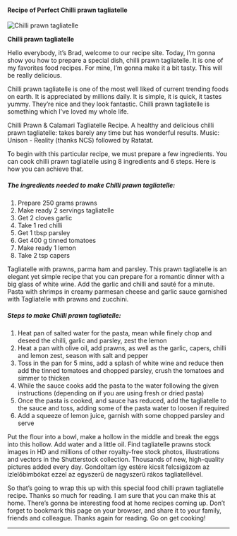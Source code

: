             

#### Recipe of Perfect Chilli prawn tagliatelle

![Chilli prawn tagliatelle](https://img-global.cpcdn.com/recipes/939657ab98ec820c/751x532cq70/chilli-prawn-tagliatelle-recipe-main-photo.jpg)

**Chilli prawn tagliatelle**

Hello everybody, it’s Brad, welcome to our recipe site. Today, I’m gonna show you how to prepare a special dish, chilli prawn tagliatelle. It is one of my favorites food recipes. For mine, I’m gonna make it a bit tasty. This will be really delicious.

Chilli prawn tagliatelle is one of the most well liked of current trending foods on earth. It is appreciated by millions daily. It is simple, it is quick, it tastes yummy. They’re nice and they look fantastic. Chilli prawn tagliatelle is something which I’ve loved my whole life.

Chilli Prawn & Calamari Tagliatelle Recipe. A healthy and delicious chilli prawn tagliatelle: takes barely any time but has wonderful results. Music: Unison - Reality (thanks NCS) followed by Ratatat.

To begin with this particular recipe, we must prepare a few ingredients. You can cook chilli prawn tagliatelle using 8 ingredients and 6 steps. Here is how you can achieve that.

##### The ingredients needed to make Chilli prawn tagliatelle:

1.  Prepare 250 grams prawns
2.  Make ready 2 servings tagliatelle
3.  Get 2 cloves garlic
4.  Take 1 red chilli
5.  Get 1 tbsp parsley
6.  Get 400 g tinned tomatoes
7.  Make ready 1 lemon
8.  Take 2 tsp capers

Tagliatelle with prawns, parma ham and parsley. This prawn tagliatelle is an elegant yet simple recipe that you can prepare for a romantic dinner with a big glass of white wine. Add the garlic and chilli and sauté for a minute. Pasta with shrimps in creamy parmesan cheese and garlic sauce garnished with Tagliatelle with prawns and zucchini.

##### Steps to make Chilli prawn tagliatelle:

1.  Heat pan of salted water for the pasta, mean while finely chop and deseed the chilli, garlic and parsley, zest the lemon
2.  Heat a pan with olive oil, add prawns, as well as the garlic, capers, chilli and lemon zest, season with salt and pepper
3.  Toss in the pan for 5 mins, add a splash of white wine and reduce then add the tinned tomatoes and chopped parsley, crush the tomatoes and simmer to thicken
4.  While the sauce cooks add the pasta to the water following the given instructions (depending on if you are using fresh or dried pasta)
5.  Once the pasta is cooked, and sauce has reduced, add the tagliatelle to the sauce and toss, adding some of the pasta water to loosen if required
6.  Add a squeeze of lemon juice, garnish with some chopped parsley and serve

Put the flour into a bowl, make a hollow in the middle and break the eggs into this hollow. Add water and a little oil. Find tagliatelle prawns stock images in HD and millions of other royalty-free stock photos, illustrations and vectors in the Shutterstock collection. Thousands of new, high-quality pictures added every day. Gondoltam így estére kicsit felcsigázom az ízlelőbimbókat ezzel az egyszerű de nagyszerű rákos tagliatellével.

So that’s going to wrap this up with this special food chilli prawn tagliatelle recipe. Thanks so much for reading. I am sure that you can make this at home. There’s gonna be interesting food at home recipes coming up. Don’t forget to bookmark this page on your browser, and share it to your family, friends and colleague. Thanks again for reading. Go on get cooking!

* * *